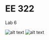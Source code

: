 # EE 322
Lab 6

![alt text](https://github.com/mik1245/EE-322/blob/main/Photos/Lab7/Capture1.JPG)
![alt text](https://github.com/mik1245/EE-322/blob/main/Photos/Lab7/Capture2.JPG)
